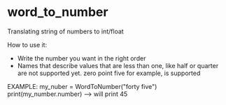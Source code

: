 # word_to_number
Translating string of numbers to int/float 

How to use it:

* Write the number you want in the right order
* Names that describe values that are less than one, like half or quarter are not supported yet. zero point five for example, is supported

EXAMPLE:
my_nuber = WordToNumber("forty five")
print(my_number.number) --> will print 45
